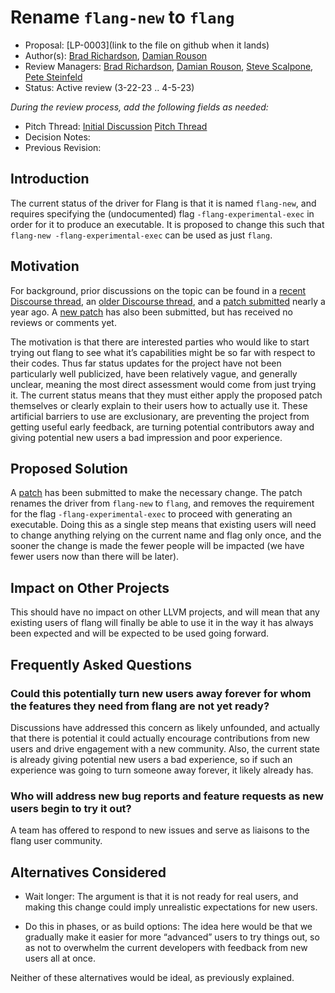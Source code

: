 # Rename `flang-new` to `flang`

*   Proposal: [LP-0003](link to the file on github when it lands)
*   Author(s): [Brad Richardson](https://github.com/everythingfunctional), [Damian Rouson](https://github.com/rouson)
*   Review Managers: [Brad Richardson](https://github.com/everythingfunctional), [Damian Rouson](https://github.com/rouson), [Steve Scalpone](https://github.com/sscalpone), [Pete Steinfeld](https://github.com/psteinfeld)
*   Status: Active review (3-22-23 .. 4-5-23)

_During the review process, add the following fields as needed:_

*   Pitch Thread: [Initial Discussion](https://discourse.llvm.org/t/reviving-rename-flang-new-to-flang/68130) [Pitch Thread](https://discourse.llvm.org/t/pitch-rename-flang-new-to-flang/68665)
*   Decision Notes:
*   Previous Revision:

## Introduction

The current status of the driver for Flang is that it is named `flang-new`, and requires specifying the (undocumented) flag `-flang-experimental-exec` in order for it to produce an executable.
It is proposed to change this such that `flang-new -flang-experimental-exec` can be used as just `flang`.

## Motivation

For background, prior discussions on the topic can be found in a [recent Discourse thread](https://discourse.llvm.org/t/reviving-rename-flang-new-to-flang/68130), an [older Discourse thread](https://discourse.llvm.org/t/rename-flang-new-as-flang/62571), and a [patch submitted](https://reviews.llvm.org/D125788) nearly a year ago.
A [new patch](https://reviews.llvm.org/D143592) has also been submitted, but has received no reviews or comments yet.

The motivation is that there are interested parties who would like to start trying out flang to see what it’s capabilities might be so far with respect to their codes.
Thus far status updates for the project have not been particularly well publicized, have been relatively vague, and generally unclear, meaning the most direct assessment would come from just trying it.
The current status means that they must either apply the proposed patch themselves or clearly explain to their users how to actually use it.
These artificial barriers to use are exclusionary, are preventing the project from getting useful early feedback, are turning potential contributors away and giving potential new users a bad impression and poor experience.

## Proposed Solution

A [patch](https://reviews.llvm.org/D143592) has been submitted to make the necessary change.
The patch renames the driver from `flang-new` to `flang`, and removes the requirement for the flag `-flang-experimental-exec` to proceed with generating an executable.
Doing this as a single step means that existing users will need to change anything relying on the current name and flag only once, and the sooner the change is made the fewer people will be impacted (we have fewer users now than there will be later).

## Impact on Other Projects

This should have no impact on other LLVM projects, and will mean that any existing users of flang will finally be able to use it in the way it has always been expected and will be expected to be used going forward.

## Frequently Asked Questions

### Could this potentially turn new users away forever for whom the features they need from flang are not yet ready?

Discussions have addressed this concern as likely unfounded, and actually that there is potential it could actually encourage contributions from new users and drive engagement with a new community.
Also, the current state is already giving potential new users a bad experience, so if such an experience was going to turn someone away forever, it likely already has.

### Who will address new bug reports and feature requests as new users begin to try it out?

A team has offered to respond to new issues and serve as liaisons to the flang user community.

## Alternatives Considered

* Wait longer: The argument is that it is not ready for real users, and making this change could imply unrealistic expectations for new users.

* Do this in phases, or as build options: The idea here would be that we gradually make it easier for more “advanced” users to try things out, so as not to overwhelm the current developers with feedback from new users all at once.

Neither of these alternatives would be ideal, as previously explained.
